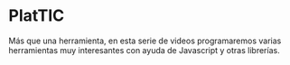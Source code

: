 # PlatTIC
Más que una herramienta, en esta serie de videos programaremos varias herramientas muy interesantes con ayuda de Javascript y otras librerías.
